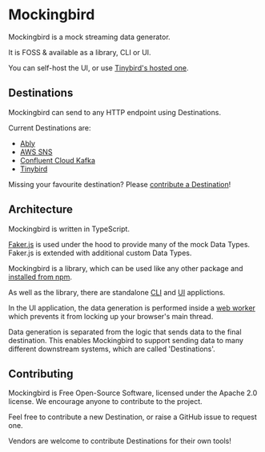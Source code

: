 # Mockingbird

Mockingbird is a mock streaming data generator. 

It is FOSS & available as a library, CLI or UI.

You can self-host the UI, or use [Tinybird's hosted one](https://mockingbird.tinybird.co).

## Destinations

Mockingbird can send to any HTTP endpoint using Destinations.

Current Destinations are:

- [Ably](./destinations/ably.md)
- [AWS SNS](./destinations/aws_sns.md)
- [Confluent Cloud Kafka](./destinations/confluent_cloud_kafka.md)
- [Tinybird](./destinations/tinybird.md)

Missing your favourite destination? Please [contribute a Destination](https://github.com/tinybirdco/mockingbird)!

## Architecture

Mockingbird is written in TypeScript.

[Faker.js](https://fakerjs.dev/) is used under the hood to provide many of the mock Data Types. Faker.js is extended with additional custom Data Types.

Mockingbird is a library, which can be used like any other package and [installed from npm](https://www.npmjs.com/package/@tinybirdco/mockingbird).

As well as the library, there are standalone [CLI](https://www.npmjs.com/package/@tinybirdco/mockingbird-cli) and [UI](https://mockingbird.tinybird.co) applictions.

In the UI application, the data generation is performed inside a [web worker](https://developer.mozilla.org/en-US/docs/Web/API/Web_Workers_API/Using_web_workers) which prevents it from locking up your browser's main thread.

Data generation is separated from the logic that sends data to the final destination. This enables Mockingbird to support sending data to many different downstream systems, which are called 'Destinations'.

## Contributing

Mockingbird is Free Open-Source Software, licensed under the Apache 2.0 license. We encourage anyone to contribute to the project.

Feel free to contribute a new Destination, or raise a GitHub issue to request one. 

Vendors are welcome to contribute Destinations for their own tools!
